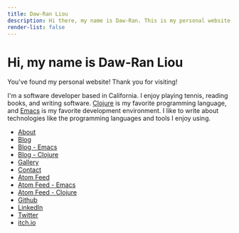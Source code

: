 ```yaml
---
title: Daw-Ran Liou
description: Hi there, my name is Daw-Ran. This is my personal website, where I share my writings and other public information about myself.
render-list: false
---
```


# Hi, my name is Daw-Ran Liou

You've found my personal website!  Thank you for visiting!

I'm a software developer based in California.  I enjoy playing tennis, reading
books, and writing software.  [Clojure][Clojure] is my favorite programming
language, and [Emacs][Emacs] is my favorite development environment.  I like to
write about technologies like the programming languages and tools I enjoy using.

* [About](/about)
* [Blog](/blog/)
* [Blog - Emacs](tags/emacs)
* [Blog - Clojure](tags/clojure)
* [Gallery](/gallery)
* [Contact](/contact)
* [Atom Feed](/atom.xml)
* [Atom Feed - Emacs](tags/emacs/atom.xml)
* [Atom Feed - Clojure](tags/clojure/atom.xml)
* [Github](https://github.com/dawranliou)
* [LinkedIn](https://www.linkedin.com/in/dawranliou/)
* [Twitter](https://twitter.com/dawranliou)
* [itch.io](https://dawranliou.itch.io/)


[dawranliou]:https://twitter.com/dawranliou
[ClojureScript]: https://clojurescript.org/
[Clojure]: https://clojure.org/
[Emacs configuration]: https://github.com/dawranliou/emacs.d
[Emacs]: https://www.gnu.org/software/emacs/
[Kira Systems]: https://kirasystems.com/
[Project Hail Mary]: https://www.goodreads.com/book/show/54493401-project-hail-mary
[React]: https://reactjs.org/
[my blog]: /blog/_index.md
[nownownow]: https://nownownow.com/about
[sketchbook]: https://github.com/dawranliou/sketch
[AutoLISP]:https://en.wikipedia.org/wiki/AutoLISP
